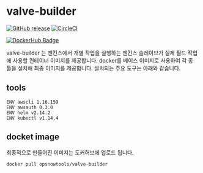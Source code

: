 # valve-builder

[![GitHub release](https://img.shields.io/github/release/opsnow-tools/valve-builder.svg)](https://github.com/opsnow-tools/valve-builder/releases)
[![CircleCI](https://circleci.com/gh/opsnow-tools/valve-builder.svg?style=svg)](https://circleci.com/gh/opsnow-tools/valve-builder)

[![DockerHub Badge](http://dockeri.co/image/opsnowtools/valve-builder)](https://hub.docker.com/r/opsnowtools/valve-builder/)


valve-builder 는 젠킨스에서 개별 작업을 실행하는 젠킨스 슬레이브가 실제 필드 작업에 사용할 컨테이너 이미지를 제공합니다.
docker를 베이스 이미지로 사용하여 각 종 툴을 설치해 최종 이미지를 제공합니다.
설치되는 주요 도구는 아래와 같습니다.

## tools
```
ENV awscli 1.16.159
ENV awsauth 0.3.0
ENV helm v2.14.2
ENV kubectl v1.14.4
```

## docket image
최종적으로 만들어진 이미지는 도커허브에 업로드 됩니다.
```bash
docker pull opsnowtools/valve-builder
```